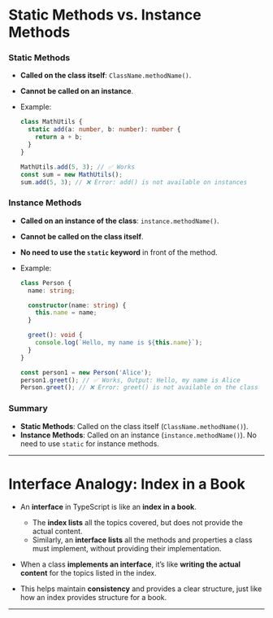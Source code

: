 # Static Methods vs. Instance Methods

### Static Methods
- **Called on the class itself**: `ClassName.methodName()`.
- **Cannot be called on an instance**.
- Example:

  ```typescript
  class MathUtils {
    static add(a: number, b: number): number {
      return a + b;
    }
  }

  MathUtils.add(5, 3); // ✅ Works
  const sum = new MathUtils();
  sum.add(5, 3); // ❌ Error: add() is not available on instances
  ```

### Instance Methods
- **Called on an instance of the class**: `instance.methodName()`.
- **Cannot be called on the class itself**.
- **No need to use the `static` keyword** in front of the method.
- Example:

  ```typescript
  class Person {
    name: string;

    constructor(name: string) {
      this.name = name;
    }

    greet(): void {
      console.log(`Hello, my name is ${this.name}`);
    }
  }

  const person1 = new Person('Alice');
  person1.greet(); // ✅ Works, Output: Hello, my name is Alice
  Person.greet(); // ❌ Error: greet() is not available on the class
  ```

### Summary
- **Static Methods**: Called on the class itself (`ClassName.methodName()`).
- **Instance Methods**: Called on an instance (`instance.methodName()`). No need to use `static` for instance methods.



---

# Interface Analogy: Index in a Book

- An **interface** in TypeScript is like an **index in a book**.
  - The **index lists** all the topics covered, but does not provide the actual content.
  - Similarly, an **interface lists** all the methods and properties a class must implement, without providing their implementation.

- When a class **implements an interface**, it’s like **writing the actual content** for the topics listed in the index.

- This helps maintain **consistency** and provides a clear structure, just like how an index provides structure for a book.
---


